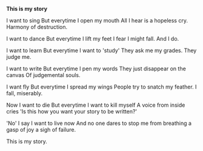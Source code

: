 **This is my story**

I want to sing
But everytime I open my mouth
All I hear is a hopeless cry.
Harmony of destruction.

I want to dance
But everytime I lift my feet
I fear I might fall.
And I do.

I want to learn
But everytime I want to 'study'
They ask me my grades.
They judge me.

I want to write
But everytime I pen my words
They just disappear on the canvas 
Of judgemental souls.

I want fly 
But everytime I spread my wings
People try to snatch my feather.
I fall, miserably.

Now I want to die
But everytime I want to kill myself
A voice from inside cries
'Is this how you want
your story to be written?'

'No' I say
I want to live now
And no one dares 
to stop me from breathing
a gasp of joy
a sigh of failure.

This is my story.